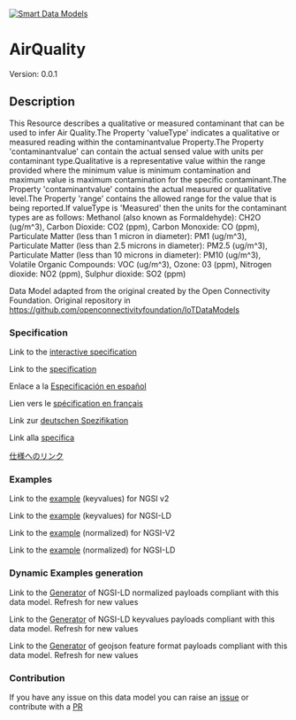 [![Smart Data Models](https://smartdatamodels.org/wp-content/uploads/2022/01/SmartDataModels_logo.png "Logo")](https://smartdatamodels.org)
# AirQuality
Version: 0.0.1

## Description 

This Resource describes a qualitative or measured contaminant that can be used to infer Air Quality.The Property 'valueType' indicates a qualitative or measured reading within the contaminantvalue Property.The Property 'contaminantvalue' can contain the actual sensed value with units per contaminant type.Qualitative is a representative value within the range provided where the minimum value is minimum contamination and maximum value is maximum contamination for the specific contaminant.The Property 'contaminantvalue' contains the actual measured or qualitative level.The Property 'range' contains the allowed range for the value that is being reported.If valueType is 'Measured' then the units for the contaminant types are as follows: Methanol (also known as Formaldehyde): CH2O (ug/m^3), Carbon Dioxide: CO2 (ppm), Carbon Monoxide: CO (ppm), Particulate Matter (less than 1 micron in diameter): PM1 (ug/m^3), Particulate Matter (less than 2.5 microns in diameter): PM2.5 (ug/m^3), Particulate Matter (less than 10 microns in diameter): PM10 (ug/m^3), Volatile Organic Compounds: VOC (ug/m^3), Ozone: 03 (ppm), Nitrogen dioxide: NO2 (ppm), Sulphur dioxide: SO2 (ppm) 

Data Model adapted from the original created by the Open Connectivity Foundation. Original repository in https://github.com/openconnectivityfoundation/IoTDataModels
### Specification

Link to the [interactive specification](https://swagger.lab.fiware.org/?url=https://smart-data-models.github.io/dataModel.OCF/AirQuality/swagger.yaml)

Link to the [specification](https://github.com/smart-data-models/dataModel.OCF/blob/master/AirQuality/doc/spec.md)

Enlace a la [Especificación en español](https://github.com/smart-data-models/dataModel.OCF/blob/master/AirQuality/doc/spec_ES.md)

Lien vers le [spécification en français](https://github.com/smart-data-models/dataModel.OCF/blob/master/AirQuality/doc/spec_FR.md)

Link zur [deutschen Spezifikation](https://github.com/smart-data-models/dataModel.OCF/blob/master/AirQuality/doc/spec_DE.md)

Link alla [specifica](https://github.com/smart-data-models/dataModel.OCF/blob/master/AirQuality/doc/spec_IT.md)

[仕様へのリンク](https://github.com/smart-data-models/dataModel.OCF/blob/master/AirQuality/doc/spec_JA.md)
### Examples

Link to the [example](https://smart-data-models.github.io/dataModel.OCF/AirQuality/examples/example.json) (keyvalues) for NGSI v2

Link to the [example](https://smart-data-models.github.io/dataModel.OCF/AirQuality/examples/example.jsonld) (keyvalues) for NGSI-LD

Link to the [example](https://smart-data-models.github.io/dataModel.OCF/AirQuality/examples/example-normalized.json) (normalized) for NGSI-V2

Link to the [example](https://smart-data-models.github.io/dataModel.OCF/AirQuality/examples/example-normalized.jsonld) (normalized) for NGSI-LD
### Dynamic Examples generation

Link to the [Generator](https://smartdatamodels.org/extra/ngsi-ld_generator.php?schemaUrl=https://raw.githubusercontent.com/smart-data-models/dataModel.OCF/master/AirQuality/schema.json&email=info@smartdatamodels.org) of NGSI-LD normalized payloads compliant with this data model. Refresh for new values

Link to the [Generator](https://smartdatamodels.org/extra/ngsi-ld_generator_keyvalues.php?schemaUrl=https://raw.githubusercontent.com/smart-data-models/dataModel.OCF/master/AirQuality/schema.json&email=info@smartdatamodels.org) of NGSI-LD keyvalues payloads compliant with this data model. Refresh for new values

Link to the [Generator](https://smartdatamodels.org/extra/geojson_features_generator.php?schemaUrl=https://raw.githubusercontent.com/smart-data-models/dataModel.OCF/master/AirQuality/schema.json&email=info@smartdatamodels.org) of geojson feature format payloads compliant with this data model. Refresh for new values
### Contribution

 If you have any issue on this data model you can raise an [issue](https://github.com/smart-data-models/dataModel.OCF/issues)  or contribute with a [PR](https://github.com/smart-data-models/dataModel.OCF/pulls)